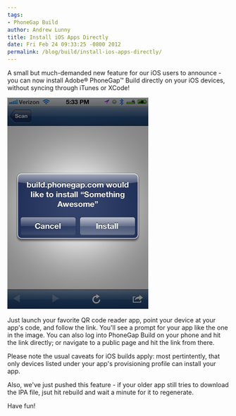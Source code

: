 ```yaml
---
tags:
- PhoneGap Build
author: Andrew Lunny
title: Install iOS Apps Directly
date: Fri Feb 24 09:33:25 -0800 2012
permalink: /blog/build/install-ios-apps-directly/
---
```


A small but much-demanded new feature for our iOS users to announce - you can now install Adobe® PhoneGap™ Build directly on your iOS devices, without syncing through iTunes or XCode!

![Remote Installing](/uploads/blog/build/install-ios-apps-directly/something-awesome.png)

Just launch your favorite QR code reader app, point your device at your app's code, and follow the link. You'll see a prompt for your app like the one in the image. You can also log into PhoneGap Build on your phone and hit the link directly; or navigate to a public page and hit the link from there.

Please note the usual caveats for iOS builds apply: most pertintently, that only devices listed under your app's provisioning profile can install your app.

Also, we've just pushed this feature - if your older app still tries to download the IPA file, jsut hit rebuild and wait a minute for it to regenerate.

Have fun!
